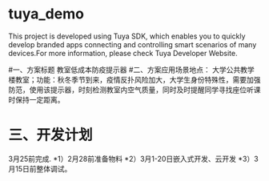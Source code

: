 # tuya_demo

This project is developed using Tuya SDK, which enables you to quickly develop branded apps connecting and controlling smart scenarios of many devices.For more information, please check Tuya Developer Website.

#一、方案标题
  教室低成本防疫提示器
#二、方案应用场景地点：
  大学公共教学楼教室；功能：秋冬季节到来，疫情反扑风险加大，大学生身份特殊性，需要加强防范，使用该提示器，时刻检测教室内空气质量，同时及时提醒同学寻找座位听课时保持一定距离。 
# 三、开发计划
  3月25前完成.
  *1）2月28前准备物料
  *2）3月1-20日嵌入式开发、云开发
  *3）3月15日前整体调试。


